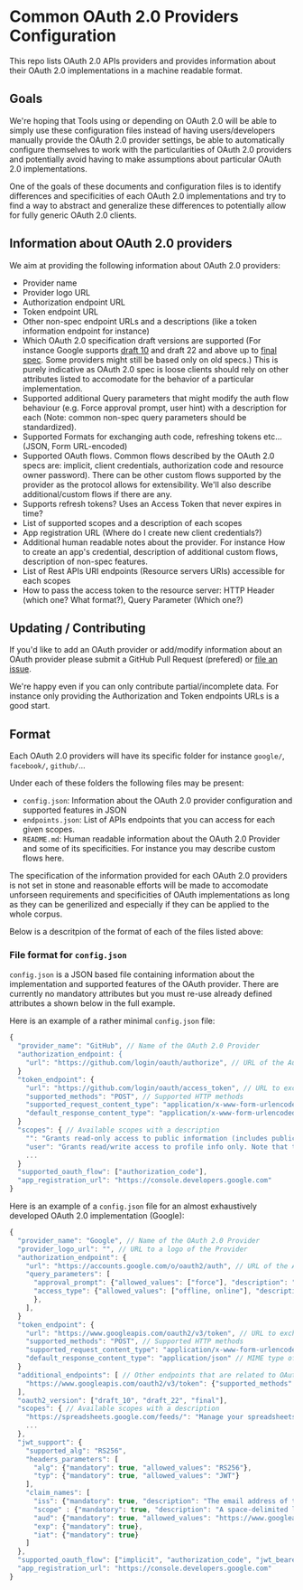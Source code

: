 # Common OAuth 2.0 Providers Configuration

This repo lists OAuth 2.0 APIs providers and provides information about their OAuth 2.0 implementations in a machine readable format.


## Goals

We're hoping that Tools using or depending on OAuth 2.0 will be able to simply use these configuration files instead of having users/developers manually provide the OAuth 2.0 provider settings, be able to automatically configure themselves to work with the particularities of OAuth 2.0 providers and potentially avoid having to make assumptions about particular OAuth 2.0 implementations.

One of the goals of these documents and configuration files is to identify differences and specificities of each OAuth 2.0 implementations and try to find a way to abstract and generalize these differences to potentially allow for fully generic OAuth 2.0 clients.


## Information about OAuth 2.0 providers

We aim at providing the following information about OAuth 2.0 providers:
 - Provider name
 - Provider logo URL
 - Authorization endpoint URL
 - Token endpoint URL
 - Other non-spec endpoint URLs and a descriptions (like a token information endpoint for instance) 
 - Which OAuth 2.0 specification draft versions are supported (For instance Google supports [draft 10](https://tools.ietf.org/html/draft-ietf-oauth-v2-10) and draft 22 and above up to [final spec](https://tools.ietf.org/html/rfc6749). Some providers might still be based only on old specs.) This is purely indicative as OAuth 2.0 spec is loose clients should rely on other attributes listed to accomodate for the behavior of a particular implementation.
 - Supported additional Query parameters that might modify the auth flow behaviour (e.g. Force approval prompt, user hint) with a description for each (Note: common non-spec query parameters should be standardized).
 - Supported Formats for exchanging auth code, refreshing tokens etc... (JSON, Form URL-encoded)
 - Supported OAuth flows. Common flows described by the OAuth 2.0 specs are: implicit, client credentials, authorization code and resource owner password). There can be other custom flows supported by the provider as the protocol allows for extensibility. We'll also describe additional/custom flows if there are any.
 - Supports refresh tokens? Uses an Access Token that never expires in time?
 - List of supported scopes and a description of each scopes
 - App registration URL (Where do I create new client credentials?)
 - Additional human readable notes about the provider. For instance How to create an app's credential, description of additional custom flows, description of non-spec features.
 - List of Rest APIs URI endpoints (Resource servers URIs) accessible for each scopes
 - How to pass the access token to the resource server: HTTP Header (which one? What format?), Query Parameter (Which one?)


## Updating / Contributing

If you'd like to add an OAuth provider or add/modify information about an OAuth provider please submit a GitHub Pull Request (prefered) or [file an issue](https://github.com/nicolasgarnier/oauth-providers/issues).

We're happy even if you can only contribute partial/incomplete data. For instance only providing the Authorization and Token endpoints URLs is a good start.


## Format

Each OAuth 2.0 providers will have its specific folder for instance `google/`, `facebook/`, `github/`...

Under each of these folders the following files may be present:
 - `config.json`: Information about the OAuth 2.0 provider configuration and supported features in JSON
 - `endpoints.json`: List of APIs endpoints that you can access for each given scopes.
 - `README.md`: Human readable information about the OAuth 2.0 Provider and some of its specificities. For instance you may describe custom flows here.

The specification of the information provided for each OAuth 2.0 providers is not set in stone and reasonable efforts will be made to accomodate unforseen requirements and specificities of OAuth implementations as long as they can be generilized and especially if they can be applied to the whole corpus.

Below is a descritpion of the format of each of the files listed above:

### File format for `config.json`

`config.json` is a JSON based file containing information about the implementation and supported features of the OAuth provider. There are currently no mandatory attributes but you must re-use already defined attributes a shown below in the full example.

Here is an example of a rather minimal `config.json` file:

```javascript
{
  "provider_name": "GitHub", // Name of the OAuth 2.0 Provider
  "authorization_endpoint: {
    "url": "https://github.com/login/oauth/authorize", // URL of the Authroization endpoint
  }
  "token_endpoint": {
    "url": "https://github.com/login/oauth/access_token", // URL to exchange the auth code 
    "supported_methods": "POST", // Supported HTTP methods
    "supported_request_content_type": "application/x-www-form-urlencoded", // MIME type of the data that can be passed in the body of requests to the token endpoint by default
    "default_response_content_type": "application/x-www-form-urlencoded", // MIME type of the data that is returned by the token endpoint. It may be possible to get the response in other formats using the `Accept` header. This only specifies the default MIME Type.
  }
  "scopes": { // Available scopes with a description
    "": "Grants read-only access to public information (includes public user profile info, public repository info, and gists)",
    "user": "Grants read/write access to profile info only. Note that this scope includes user:email and user:follow.",
    ...
  }
  "supported_oauth_flow": ["authorization_code"],
  "app_registration_url": "https://console.developers.google.com"
}
```

Here is an example of a `config.json` file for an almost exhaustively developed OAuth 2.0 implementation (Google):

```javascript
{
  "provider_name": "Google", // Name of the OAuth 2.0 Provider
  "provider_logo_url": "", // URL to a logo of the Provider
  "authorization_endpoint": {
    "url": "https://accounts.google.com/o/oauth2/auth", // URL of the Authroization endpoint
    "query_parameters": [
      "approval_prompt": {"allowed_values": ["force"], "description": "Forces display of the approval prompt. Avoids pass-through if the user has already granted access."},
      "access_type": {"allowed_values": ["offline, online"], "description": "If the value is 'offline' Will grant a refresh token in the authorization code flow. 'online' will only grant you an access token in the authorization code flow."
      },
    ],
  }
  "token_endpoint": {
    "url": "https://www.googleapis.com/oauth2/v3/token", // URL to exchange the auth code 
    "supported_methods": "POST", // Supported HTTP methods
    "supported_request_content_type": "application/x-www-form-urlencoded", // MIME type of the data that can be passed in the body of requests to the token endpoint
    "default_response_content_type": "application/json" // MIME type of the data that is returned by the token endpoint by default.
  }
  "additional_endpoints": [ // Other endpoints that are related to OAuth
    "https://www.googleapis.com/oauth2/v3/token": {"supported_methods": "GET", "description": "Returns the information about the access token. You have to provide an Access Token as a query parameter"}
  ],
  "oauth2_version": ["draft_10", "draft_22", "final"],
  "scopes": { // Available scopes with a description
    "https://spreadsheets.google.com/feeds/": "Manage your spreadsheets."
    ...
  },
  "jwt_support": {
    "supported_alg": "RS256",
    "headers_parameters": [
      "alg": {"mandatory": true, "allowed_values": "RS256"},
      "typ": {"mandatory": true, "allowed_values": "JWT"}
    ],
    "claim_names": [
      "iss": {"mandatory": true, "description": "The email address of the service account."} // For registered/public claim names you may add a description.
      "scope" : {"mandatory": true, "description": "A space-delimited list of the permissions that the application requests."}, // For non-spec/private claim names you MUST add a description.
      "aud": {"mandatory": true, "allowed_values": "https://www.googleapis.com/oauth2/v3/token"},
      "exp": {"mandatory": true},
      "iat": {"mandatory": true}
    ]
  },
  "supported_oauth_flow": ["implicit", "authorization_code", "jwt_bearer_token", "ext_android", "ext_post_message", "ext_installed_apps", "ext_authorization_code_oob"],
  "app_registration_url": "https://console.developers.google.com"
}
```
